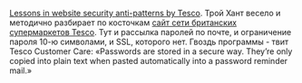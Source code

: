 [Lessons in website security anti-patterns by Tesco](http://www.troyhunt.com/2012/07/lessons-in-website-security-anti.html). Трой Хант весело и методично разбирает по косточкам [сайт сети британских супермаркетов Tesco](http://www.tesco.com/). Тут и рассылка паролей по почте, и ограничение пароля 10-ю символами, и SSL, которого нет. Гвоздь программы - твит Tesco Customer Care: «Passwords are stored in a secure way. They’re only copied into plain text when pasted automatically into a password reminder mail.»
